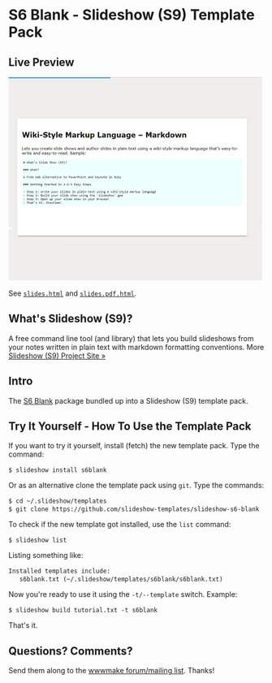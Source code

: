 # S6 Blank - Slideshow (S9) Template Pack

## Live Preview

![](preview.png)

See [`slides.html`](http://slideshow-templates.github.io/slideshow-s6-blank/slides.html)
and [`slides.pdf.html`](http://slideshow-templates.github.io/slideshow-s6-blank/slides.pdf.html).


## What's Slideshow (S9)?

A free command line tool (and library)
that lets you build slideshows from your notes written in plain text with markdown formatting conventions. More [Slideshow (S9) Project Site »](http://slideshow-s9.github.io)



## Intro

The [S6 Blank](https://github.com/slidekit/s6) package bundled up into
a Slideshow (S9) template pack.


## Try It Yourself - How To Use the Template Pack

If you want to try it yourself, install (fetch) the new template pack. Type the command:

    $ slideshow install s6blank

Or as an alternative clone the template pack using `git`. Type the commands:

    $ cd ~/.slideshow/templates
    $ git clone https://github.com/slideshow-templates/slideshow-s6-blank

To check if the new template got installed, use the `list` command:

    $ slideshow list

Listing something like:

    Installed templates include:
       s6blank.txt (~/.slideshow/templates/s6blank/s6blank.txt)

Now you're ready to use it using the `-t/--template` switch. Example:

    $ slideshow build tutorial.txt -t s6blank

That's it.



## Questions? Comments?

Send them along to the [wwwmake forum/mailing list](http://groups.google.com/group/wwwmake).
Thanks!
